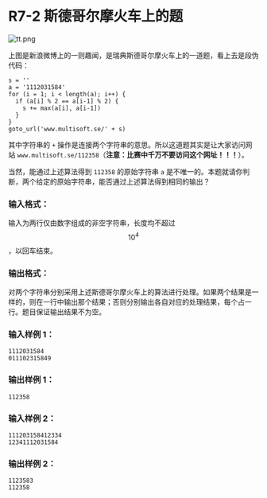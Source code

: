# R7-2 斯德哥尔摩火车上的题

![tt.png](https://images.ptausercontent.com/cd584894-cd08-4ef6-b0df-6a46a3dadfc8.png)

上图是新浪微博上的一则趣闻，是瑞典斯德哥尔摩火车上的一道题，看上去是段伪代码：

```
s = ''
a = '1112031584'
for (i = 1; i < length(a); i++) {
  if (a[i] % 2 == a[i-1] % 2) {
    s += max(a[i], a[i-1])
  }
}
goto_url('www.multisoft.se/' + s)
```

其中字符串的 `+` 操作是连接两个字符串的意思。所以这道题其实是让大家访问网站 `www.multisoft.se/112358`（**注意：比赛中千万不要访问这个网址！！！**）。

当然，能通过上述算法得到 `112358` 的原始字符串 `a` 是不唯一的。本题就请你判断，两个给定的原始字符串，能否通过上述算法得到相同的输出？

### 输入格式：

输入为两行仅由数字组成的非空字符串，长度均不超过 $$10^4$$，以回车结束。

### 输出格式：

对两个字符串分别采用上述斯德哥尔摩火车上的算法进行处理。如果两个结果是一样的，则在一行中输出那个结果；否则分别输出各自对应的处理结果，每个占一行。题目保证输出结果不为空。

### 输入样例 1：

```in
1112031584
011102315849

```

### 输出样例 1：

```out
112358

```

### 输入样例 2：

```in
111203158412334
12341112031584

```

### 输出样例 2：

```out
1123583
112358

```
